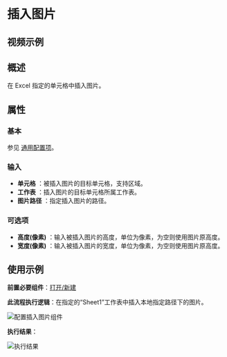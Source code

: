 # 插入图片

## 视频示例

## 概述

在 Excel 指定的单元格中插入图片。

## 属性

### 基本

参见 [通用配置项](../Appendix/CommonConfigurationItems.md)。

### 输入

- **单元格** ：被插入图片的目标单元格，支持区域。
- **工作表** ：插入图片的目标单元格所属工作表。
- **图片路径** ：指定插入图片的路径。

### 可选项

- **高度(像素)** ：输入被插入图片的高度，单位为像素，为空则使用图片原高度。
- **宽度(像素)** ：输入被插入图片的宽度，单位为像素，为空则使用图片原高度。

## 使用示例

**前置必要组件**：[打开/新建](../OfficeExcel/OpenExcel.md)

**此流程执行逻辑**：在指定的“Sheet1”工作表中插入本地指定路径下的图片。

![配置插入图片组件](https://docimages.blob.core.chinacloudapi.cn/images/Activities/InsertPic1.png)

**执行结果**：

![执行结果](https://docimages.blob.core.chinacloudapi.cn/images/Activities/InsertPic2.png)

